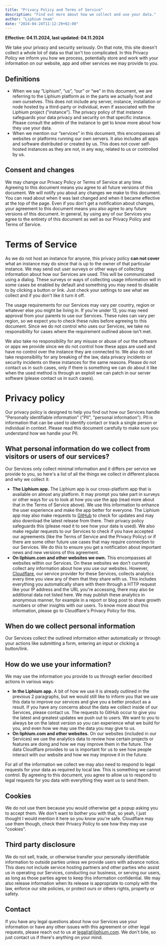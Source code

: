 ```yaml
---
title: "Privacy Policy and Terms of Service"
description: "Find out more about how we collect and use your data."
author: "Liphium team"
date: "2024-04-24T11:12:29+02:00"
---
```


**Effective: 04.11.2024, last updated: 04.11.2024**

We take your privacy and security seriously. On that note, this site doesn't collect a whole lot of data so that isn't too complicated. In this Privacy Policy we inform you how we process, potentially store and work with your information on our website, app and other services we may provide to you.

## Definitions

- When we say “Liphium”, “us”, “our” or “we” in this document, we are referring to the Liphium platform as in the parts we actually host and own ourselves. This does not include any server, instance, installation or node hosted by a third-party or individual, even if associated with the Liphium project ("instance"). The privacy policy of that instance safeguards your data privacy and security on that specific instance. Please consult the admin of the instance to get to know more about how they use your data.
- When we mention our “services” in this document, this encompasses all websites or platforms running our own servers. It also includes all apps and software distributed or created by us. This does not cover self-hosted instances as they are not, in any way, related to us or controlled by us.

## Consent and changes

We may change our Privacy Policy or Terms of Service at any time. Agreeing to this document means you agree to all future versions of this document. We will notify you about any changes we make to this document. You can read about when it was last changed and when it became effective at the top of the page. Even if you don't get a notification about changes, your agreement to this document means you also agree to any future versions of this document. In general, by using any of our Services you agree to the entirety of this document as well as our Privacy Policy and Terms of Service.

# Terms of Service

As we do not host an instance for anyone, this privacy policy **can not cover** what an instance may do since that is up to the owner of that particular instance. We may send out user surveys or other ways of collecting information about how our Services are used. This will be communicated using a dialog. These surveys or ways of collecting usage information will in some cases be enabled by default and something you may need to disable to by clicking a button or link. Just check your settings to see what we collect and if you don't like it turn it off.

The usage requirements for our Services may vary per country, region or whatever else you might be living in. If you're under 13, you may need approval from your parents to use our Services. These rules can vary per region, so we expect you to check these rules before agreeing to this document. Since we do not control who uses our Services, we take no responsibility for cases where the requirement outlined above isn't met.

We also take no responsibility for any misuse or abuse of our the software or apps we provide since we do not control how these apps are used and have no control over the instance they are connected to. We also do not take responsibility for any breaking of the law, data privacy incidents or security incidents on these instances for the same reasons. Please do not contact us in such cases, only if there is something we can do about it like when the used method is through an exploit we can patch in our server software (please contact us in such cases).

# Privacy policy

Our privacy policy is designed to help you find out how our Services handle "Personally identifiable information" ("PII", "personal information"). PII is information that can be used to identify contact or track a single person or individual in context. Please read this document carefully to make sure you understand how we handle your PII.

## What personal information do we collect from visitors or users of our services?

Our Services only collect minimal information and it differs per service we provide to you, so here's a list of all the things we collect in different places and why we collect it:

- **The Liphium app.** The Liphium app is our cross-platform app that is available on almost any platform. It may prompt you take part in surveys or other ways for us to look at how you use the app (read more about that in the Terms of Service above). We use this information to enhance the user experience and make the app better for everyone. The Liphium app may also make requests to [GitHub](https://github.com) to check for updates and may also download the latest release from there. Their privacy policy safeguards this (please read it to see how your data is used). We also make regular requests to our Services to check if you have accepted our agreements (like the Terms of Service and the Privacy Policy) or if there are some other future use cases that may require connection to our Services. We do this to ensure you get a notification about important news and new versions of this agreement.
- **On liphium.com and other websites we own.** This encompasses all websites within our Services. On these websites we don't currently collect any information about how you use our websites. However, [Cloudflare](https://cloudflare.com), our service provider for these Services, collects analytics every time you view any of them that they share with us. This includes everything you automatically share with them through a HTTP request like your IP address and the URL you're accessing, there may also be additional data not listed here. We may publish these analytics in anonymous manner, for example in a report or blog post to share growth numbers or other insights with our users. To know more about this information, please go to Cloudflare's Privacy Policy for this.

## When do we collect personal information

Our Services collect the outlined information either automatically or through your actions like submitting a form, entering an input or clicking a button/link.

## How do we use your information?

We may use the information you provide to us through earlier described actions in various ways:

- **In the Liphium app.** A bit of how we use it is already outlined in the previous 2 paragraphs, but we would still like to inform you that we use this data to improve our services and give you a better product as a result. If you have any concerns about the data we collect inside of our Services, please contact us. The requests to GitHub occur to give you the latest and greatest updates we push out to users. We want to you to always be on the latest version so you can experience what we build for you, and even how we may use the data you may give to us.
- **On liphium.com and other websites.** On our websites (included in our Services) we use the analytics data to review how certain projects or features are doing and how we may improve them in the future. The data Cloudflare provides to us is important for us to see how people interact with our website and how we may improve it in the future.

For all of the information we collect we may also need to respond to legal requests for your data as required by local law. This is something we cannot control. By agreeing to this document, you agree to allow us to respond to legal requests for you data with everything they want us to send them.

## Cookies

We do not use them because you would otherwise get a popup asking you to accept them. We don't want to bother you with that, so yeah, I just thought I would mention it here so you know you're safe. Cloudflare may use them though, check their Privacy Policy to see how they may use "cookies".

## Third party disclosure

We do not sell, trade, or otherwise transfer your personally identifiable information to outside parties unless we provide users with advance notice. This does not include service hosting partners and other parties who assist us in operating our Services, conducting our business, or serving our users, as long as those parties agree to keep this information confidential. We may also release information when its release is appropriate to comply with the law, enforce our site policies, or protect ours or others rights, property or safety.

## Contact

If you have any legal questions about how our Services use your information or have any other issues with this agreement or other legal requests, please reach out to us at [legal(at)liphium.com](mailto:legal@liphium.com). We don't bite, so just contact us if there's anything on your mind.
